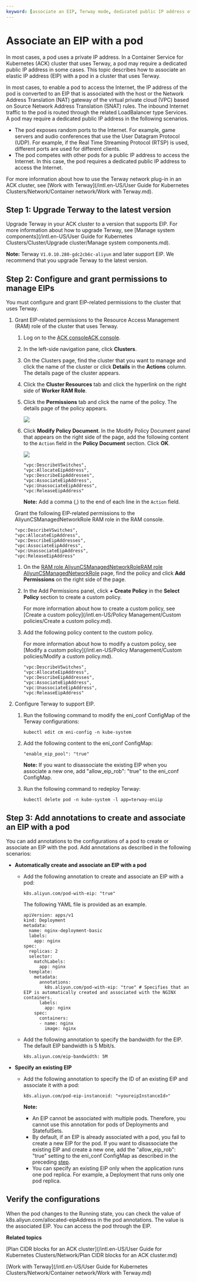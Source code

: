 ```yaml
---
keyword: [associate an EIP, Terway mode, dedicated public IP address of a pod]
---
```


# Associate an EIP with a pod

In most cases, a pod uses a private IP address. In a Container Service for Kubernetes \(ACK\) cluster that uses Terway, a pod may require a dedicated public IP address in some cases. This topic describes how to associate an elastic IP address \(EIP\) with a pod in a cluster that uses Terway.

In most cases, to enable a pod to access the Internet, the IP address of the pod is converted to an EIP that is associated with the host or the Network Address Translation \(NAT\) gateway of the virtual private cloud \(VPC\) based on Source Network Address Translation \(SNAT\) rules. The inbound Internet traffic to the pod is routed through the related LoadBalancer type Services. A pod may require a dedicated public IP address in the following scenarios.

-   The pod exposes random ports to the Internet. For example, game servers and audio conferences that use the User Datagram Protocol \(UDP\). For example, if the Real Time Streaming Protocol \(RTSP\) is used, different ports are used for different clients.
-   The pod competes with other pods for a public IP address to access the Internet. In this case, the pod requires a dedicated public IP address to access the Internet.

For more information about how to use the Terway network plug-in in an ACK cluster, see [Work with Terway](/intl.en-US/User Guide for Kubernetes Clusters/Network/Container network/Work with Terway.md).

## Step 1: Upgrade Terway to the latest version

Upgrade Terway in your ACK cluster to a version that supports EIP. For more information about how to upgrade Terway, see [Manage system components](/intl.en-US/User Guide for Kubernetes Clusters/Cluster/Upgrade cluster/Manage system components.md).

**Note:** Terway `V1.0.10.280-gdc2cb6c-aliyun` and later support EIP. We recommend that you upgrade Terway to the latest version.

## Step 2: Configure and grant permissions to manage EIPs

You must configure and grant EIP-related permissions to the cluster that uses Terway.

1.  Grant EIP-related permissions to the Resource Access Management \(RAM\) role of the cluster that uses Terway.

    1.  Log on to the [ACK console](https://cs.console.aliyun.com)[ACK console](https://partners-intl.console.aliyun.com/#/cs).

    2.  In the left-side navigation pane, click **Clusters**.

    3.  On the Clusters page, find the cluster that you want to manage and click the name of the cluster or click **Details** in the **Actions** column. The details page of the cluster appears.

    4.  Click the **Cluster Resources** tab and click the hyperlink on the right side of **Worker RAM Role**.

    5.  Click the **Permissions** tab and click the name of the policy. The details page of the policy appears.

        ![](https://static-aliyun-doc.oss-accelerate.aliyuncs.com/assets/img/en-US/8285268951/p11193.png)

    6.  Click **Modify Policy Document**. In the Modify Policy Document panel that appears on the right side of the page, add the following content to the `Action` field in the **Policy Document** section. Click **OK**.

        ![](https://static-aliyun-doc.oss-accelerate.aliyuncs.com/assets/img/en-US/8285268951/p11195.png)

        ```
        "vpc:DescribeVSwitches",
        "vpc:AllocateEipAddress",
        "vpc:DescribeEipAddresses",
        "vpc:AssociateEipAddress",
        "vpc:UnassociateEipAddress",
        "vpc:ReleaseEipAddress"
        ```

        **Note:** Add a comma \(,\) to the end of each line in the `Action` field.

    Grant the following EIP-related permissions to the AliyunCSManagedNetworkRole RAM role in the RAM console.

    ```
    "vpc:DescribeVSwitches",
    "vpc:AllocateEipAddress",
    "vpc:DescribeEipAddresses",
    "vpc:AssociateEipAddress",
    "vpc:UnassociateEipAddress",
    "vpc:ReleaseEipAddress"
    ```

    1.  On the [RAM role AliyunCSManagedNetworkRole](https://ram.console.aliyun.com/roles/AliyunCSManagedNetworkRole)[RAM role AliyunCSManagedNetworkRole](https://partners-intl.aliyun.com/roles/AliyunCSManagedNetworkRole) page, find the policy and click **Add Permissions** on the right side of the page.

    2.  In the Add Permissions panel, click **+ Create Policy** in the **Select Policy** section to create a custom policy.

        For more information about how to create a custom policy, see [Create a custom policy](/intl.en-US/Policy Management/Custom policies/Create a custom policy.md).

    3.  Add the following policy content to the custom policy.

        For more information about how to modify a custom policy, see [Modify a custom policy](/intl.en-US/Policy Management/Custom policies/Modify a custom policy.md).

        ```
        "vpc:DescribeVSwitches",
        "vpc:AllocateEipAddress",
        "vpc:DescribeEipAddresses",
        "vpc:AssociateEipAddress",
        "vpc:UnassociateEipAddress",
        "vpc:ReleaseEipAddress"
        ```

2.  Configure Terway to support EIP.

    1.  Run the following command to modify the eni\_conf ConfigMap of the Terway configurations:

        ```
        kubectl edit cm eni-config -n kube-system
        ```

    2.  Add the following content to the eni\_conf ConfigMap:

        ```
        "enable_eip_pool": "true"
        ```

        **Note:** If you want to disassociate the existing EIP when you associate a new one, add "allow\_eip\_rob": "true" to the eni\_conf ConfigMap.

    3.  Run the following command to redeploy Terway:

        ```
        kubectl delete pod -n kube-system -l app=terway-eniip
        ```


## Step 3: Add annotations to create and associate an EIP with a pod

You can add annotations to the configurations of a pod to create or associate an EIP with the pod. Add annotations as described in the following scenarios:

-   **Automatically create and associate an EIP with a pod**
    -   Add the following annotation to create and associate an EIP with a pod:

        ```
        k8s.aliyun.com/pod-with-eip: "true"
        ```

        The following YAML file is provided as an example.

        ```
        apiVersion: apps/v1
        kind: Deployment
        metadata:
          name: nginx-deployment-basic
          labels:
            app: nginx
        spec:
          replicas: 2
          selector:
            matchLabels:
              app: nginx
          template:
            metadata:
              annotations:
                k8s.aliyun.com/pod-with-eip: "true" # Specifies that an EIP is automatically created and associated with the NGINX containers.
              labels:
                app: nginx
            spec:
              containers:
              - name: nginx
                image: nginx
        ```

    -   Add the following annotation to specify the bandwidth for the EIP. The default EIP bandwidth is 5 Mbit/s.

        ```
        k8s.aliyun.com/eip-bandwidth: 5M
        ```

-   **Specify an existing EIP**
    -   Add the following annotation to specify the ID of an existing EIP and associate it with a pod:

        ```
        k8s.aliyun.com/pod-eip-instanceid: "<youreipInstanceId>"
        ```

        **Note:**

        -   An EIP cannot be associated with multiple pods. Therefore, you cannot use this annotation for pods of Deployments and StatefulSets.
        -   By default, if an EIP is already associated with a pod, you fail to create a new EIP for the pod. If you want to disassociate the existing EIP and create a new one, add the "allow\_eip\_rob": "true" setting to the eni\_conf ConfigMap as described in the preceding [step](#substep_8ko_vpt_wxa).
        -   You can specify an existing EIP only when the application runs one pod replica. For example, a Deployment that runs only one pod replica.

## Verify the configurations

When the pod changes to the Running state, you can check the value of k8s.aliyun.com/allocated-eipAddress in the pod annotations. The value is the associated EIP. You can access the pod through the EIP.

**Related topics**  


[Plan CIDR blocks for an ACK cluster](/intl.en-US/User Guide for Kubernetes Clusters/Network/Plan CIDR blocks for an ACK cluster.md)

[Work with Terway](/intl.en-US/User Guide for Kubernetes Clusters/Network/Container network/Work with Terway.md)

